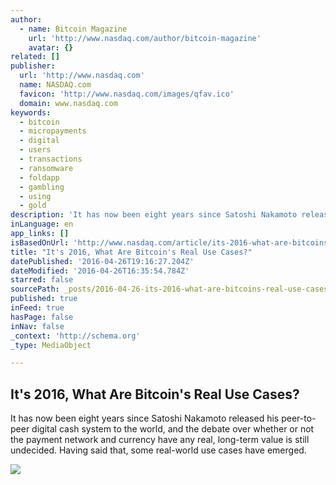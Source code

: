 ```yaml
---
author:
  - name: Bitcoin Magazine
    url: 'http://www.nasdaq.com/author/bitcoin-magazine'
    avatar: {}
related: []
publisher:
  url: 'http://www.nasdaq.com'
  name: NASDAQ.com
  favicon: 'http://www.nasdaq.com/images/qfav.ico'
  domain: www.nasdaq.com
keywords:
  - bitcoin
  - micropayments
  - digital
  - users
  - transactions
  - ransomware
  - foldapp
  - gambling
  - using
  - gold
description: 'It has now been eight years since Satoshi Nakamoto released his peer-to-peer digital cash system to the world, and the debate over whether or not the payment network and currency have any real, long-term value is still undecided. Having said that, some real-world use cases have emerged.'
inLanguage: en
app_links: []
isBasedOnUrl: 'http://www.nasdaq.com/article/its-2016-what-are-bitcoins-real-use-cases-cm611665'
title: "It's 2016, What Are Bitcoin's Real Use Cases?"
datePublished: '2016-04-26T19:16:27.204Z'
dateModified: '2016-04-26T16:35:54.784Z'
starred: false
sourcePath: _posts/2016-04-26-its-2016-what-are-bitcoins-real-use-cases.md
published: true
inFeed: true
hasPage: false
inNav: false
_context: 'http://schema.org'
_type: MediaObject

---
```

<article style=""><h1>It's 2016, What Are Bitcoin's Real Use Cases?</h1><p>It has now been eight years since Satoshi Nakamoto released his peer-to-peer digital cash system to the world, and the debate over whether or not the payment network and currency have any real, long-term value is still undecided. Having said that, some real-world use cases have emerged.</p><img src="http://www.nasdaq.com/reference/hiresphotos/news-photos/bitcoin/325x200/bitcoin32.jpg" /></article>